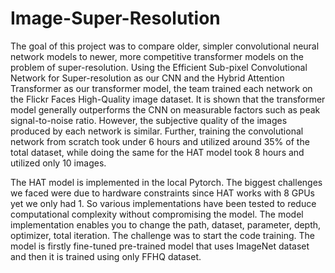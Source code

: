 # Image-Super-Resolution
The goal of this project was to compare older, simpler convolutional neural network models to newer, more competitive transformer models on the problem of super-resolution. Using the Efficient Sub-pixel Convolutional Network for Super-resolution as our CNN and the Hybrid Attention Transformer as our transformer model, the team trained each network on the Flickr Faces High-Quality image dataset. It is shown that the transformer model generally outperforms the CNN on measurable factors such as peak signal-to-noise ratio. However, the subjective quality of the images produced by each network is similar. Further, training the convolutional network from scratch took under 6 hours and utilized around 35% of the total dataset, while doing the same for the HAT model took 8 hours and utilized only 10 images.

The HAT model is implemented in the local Pytorch. The biggest challenges we faced were due to hardware constraints since HAT works with 8 GPUs yet we only had 1. So various implementations have been tested to reduce computational complexity without compromising the model. 
The model implementation enables you to change the path, dataset, parameter, depth, optimizer, total iteration. The challenge was to start the code training. The model is firstly fine-tuned pre-trained model that uses ImageNet dataset and then it is trained using only FFHQ dataset.
